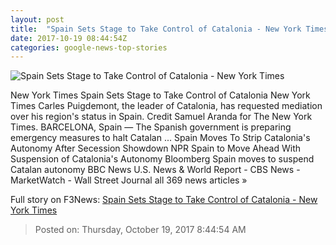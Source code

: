 ```yaml
---
layout: post
title:  "Spain Sets Stage to Take Control of Catalonia - New York Times"
date: 2017-10-19 08:44:54Z
categories: google-news-top-stories
---
```


![Spain Sets Stage to Take Control of Catalonia - New York Times](https://static01.nyt.com/images/2017/10/19/world/20catalonia/20catalonia-facebookJumbo.jpg)

New York Times Spain Sets Stage to Take Control of Catalonia New York Times Carles Puigdemont, the leader of Catalonia, has requested mediation over his region's status in Spain. Credit Samuel Aranda for The New York Times. BARCELONA, Spain — The Spanish government is preparing emergency measures to halt Catalan ... Spain Moves To Strip Catalonia's Autonomy After Secession Showdown NPR Spain to Move Ahead With Suspension of Catalonia's Autonomy Bloomberg Spain moves to suspend Catalan autonomy BBC News U.S. News & World Report - CBS News - MarketWatch - Wall Street Journal all 369 news articles »


Full story on F3News: [Spain Sets Stage to Take Control of Catalonia - New York Times](http://www.f3nws.com/n/t4qF3E)

> Posted on: Thursday, October 19, 2017 8:44:54 AM
